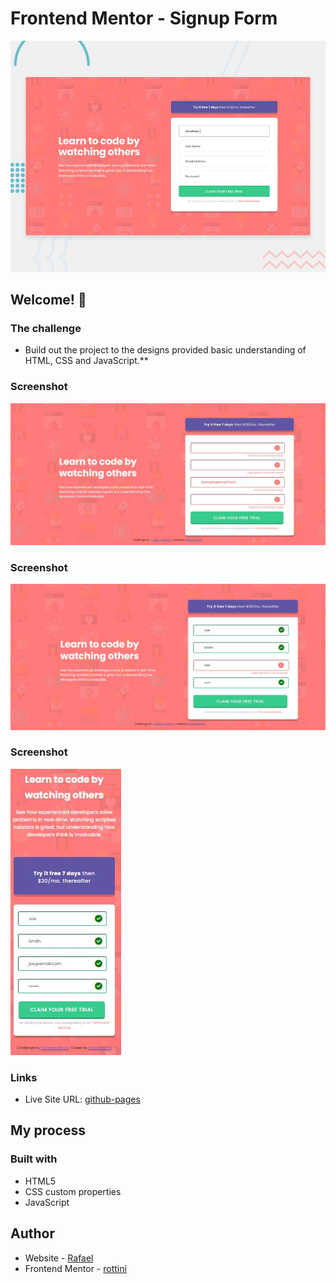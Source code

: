 # Frontend Mentor - Signup Form

![Design preview for the Article preview component coding challenge](./design/desktop-preview.jpg)

## Welcome! 👋

### The challenge

- Build out the project to the designs provided basic understanding of HTML, CSS and JavaScript.**

### Screenshot

![](./design/screenshot-1.JPG)

### Screenshot

![](./design/screenshot-2.JPG)

### Screenshot

![](./design/screenshot-3.JPG)

### Links

- Live Site URL: [github-pages](https://rottini.github.io/signup-form-master/)

## My process

### Built with

- HTML5 
- CSS custom properties
- JavaScript 

## Author

- Website - [Rafael](https://github.com/rottini)
- Frontend Mentor - [rottini](https://github.com/rottini/signup-form-master)